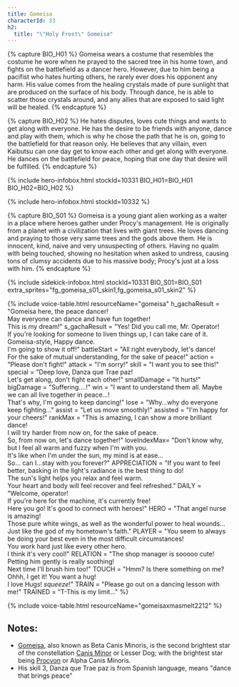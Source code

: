 ```yaml
---
title: Gomeisa
characterId: 33
h2:
  title: "\"Holy Frost\" Gomeisa"
---
```


{% capture BIO_H01 %}
Gomeisa wears a costume that resembles the costume he wore when he prayed to the sacred tree in his home town, and fights on the battlefield as a dancer hero. However, due to him being a pacifist who hates hurting others, he rarely ever does his opponent any harm. His value comes from the healing crystals made of pure sunlight that are produced on the surface of his body. Through dance, he is able to scatter those crystals around, and any allies that are exposed to said light will be healed.
{% endcapture %}

{% capture BIO_H02 %}
He hates disputes, loves cute things and wants to get along with everyone. He has the desire to be friends with anyone, dance and play with them, which is why he chose the path that he is on, going to the battlefield for that reason only. He believes that any villain, even Kaibutsu can one day get to know each other and get along with everyone. He dances on the battlefield for peace, hoping that one day that desire will be fulfilled.
{% endcapture %}

{% include hero-infobox.html stockId=10331 BIO_H01=BIO_H01 BIO_H02=BIO_H02 %}

{% include hero-infobox.html stockId=10332 %}

{% capture BIO_S01 %}
Gomeisa is a young giant alien working as a waiter in a place where heroes gather under Procy's management. He is originally from a planet with a civilization that lives with giant trees. He loves dancing and praying to those very same trees and the gods above them. He is innocent, kind, naive and very unsuspecting of others. Having no qualm with being touched, showing no hesitation when asked to undress, causing tons of clumsy accidents due to his massive body; Procy's just at a loss with him.
{% endcapture %}

{% include sidekick-infobox.html stockId=10331 BIO_S01=BIO_S01 extra_sprites="fg_gomeisa_s01_skin1,fg_gomeisa_s01_skin2" %}

{% include voice-table.html resourceName="gomeisa"
h_gachaResult = "Gomeisa here, the peace dancer!<br>May everyone can dance and have fun together!<br>This is my dream!"
s_gachaResult = "Yes! Did you call me, Mr. Operator!<br>If you're looking for someone to liven things up, I can take care of it.<br>Gomeisa-style, Happy dance.<br>I'm going to show it off!"
battleStart = "All right everybody, let's dance!<br>For the sake of mutual understanding, for the sake of peace!"
action = "Please don't fight!"
attack = "I'm sorry!"
skill = "I want you to see this!"
special = "Deep love, Danza que Trae paz!<br>Let's get along, don't fight each other!"
smallDamage = "It hurts!"
bigDamage = "Suffering....!"
win = "I want to understand them all. Maybe we can all live together in peace...!<br>That's why, I'm going to keep dancing!"
lose = "Why...why do everyone keep fighting..."
assist = "Let us move smoothly!"
assisted = "I'm happy for your cheers!"
rankMax = "This is amazing, I can show a more brilliant dance!<br>I will try harder from now on, for the sake of peace.<br>So, from now on, let's dance together!"
loveIndexMax= "Don't know why, but I feel all warm and fuzzy when I'm with you.<br>It's like when I'm under the sun, my mind is at ease...<br>So... can I...stay with you forever?"
APPRECIATION = "If you want to feel better, basking in the light's radiance is the best thing to do!<br>The sun's light helps you relax and feel warm.<br>Your heart and body will feel recover and feel refreshed."
DAILY = "Welcome, operator!<br>If you're here for the machine, it's currently free!<br>Here you go! It's good to connect with heroes!"
HERO = "That angel nurse is amazing!<br>Those pure white wings, as well as the wonderful power to heal wounds...<br>Just like the god of my hometown's faith."
PLAYER = "You seem to always be doing your best even in the most difficult circumstances!<br>You work hard just like every other hero.<br>I think it's very cool!"
RELATION = "The shop manager is sooooo cute!<br>Petting him gently is really soothing!<br>Next time I'll brush him too!"
TOUCH = "Hmm? Is there something on me?<br>Ohhh, I get it! You want a hug!<br>I love Hugs! *squeeze*!"
TRAIN = "Please go out on a dancing lesson with me!"
TRAINED = "T-This is my limit..."
%}

{% include voice-table.html resourceName="gomeisaxmasmelt2212"
%}

## Notes:

- [Gomeisa](https://en.wikipedia.org/wiki/Beta_Canis_Minoris), also known as Beta Canis Minoris, is the second brightest star of the constellation [Canis Minor](https://en.wikipedia.org/wiki/Canis_Minor) or Lesser Dog; with the brightest star being [Procyon](https://en.wikipedia.org/wiki/Procyon) or Alpha Canis Minoris.
- His skill 3, Danza que Trae paz is from Spanish language, means "dance that brings peace"
